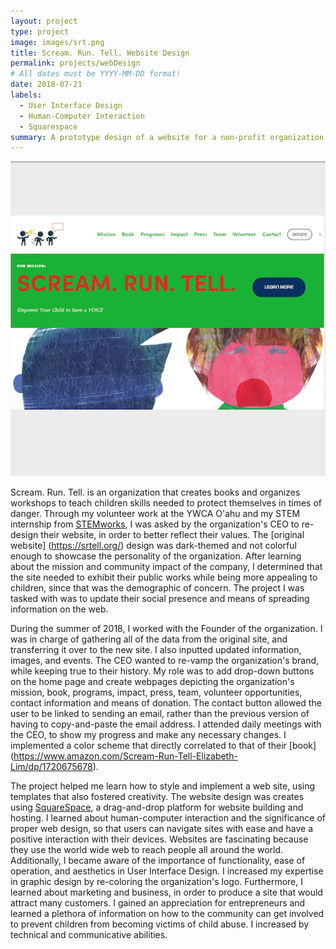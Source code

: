 ```yaml
---
layout: project
type: project
image: images/srt.png
title: Scream. Run. Tell. Website Design
permalink: projects/webDesign
# All dates must be YYYY-MM-DD format!
date: 2018-07-21
labels:
  - User Interface Design
  - Human-Computer Interaction
  - Squarespace
summary: A prototype design of a website for a non-profit organization that advocates against child abuse, personalized to the client's desires. 
---
```


<img class="ui medium right floated rounded image" src="../images/srt.png">

Scream. Run. Tell. is an organization that creates books and organizes workshops to teach children skills needed to protect themselves in times of danger. Through my volunteer work at the YWCA O'ahu and my STEM internship from [STEMworks](https://www.stemworkshawaii.org/), I was asked by the organization's CEO to re-design their website, in order to better reflect their values. The [original website] (https://srtell.org/) design was dark-themed and not colorful enough to showcase the personality of the organization. After learning about the mission and community impact of the company, I determined that the site needed to exhibit their public works while being more appealing to children, since that was the demographic of concern. The project I was tasked with was to update their social presence and means of spreading information on the web. 

During the summer of 2018, I worked with the Founder of the organization. I was in charge of gathering all of the data from the original site, and transferring it over to the new site. I also inputted updated information, images, and events. The CEO wanted to re-vamp the organization's brand, while keeping true to their history. My role was to add drop-down buttons on the home page and create webpages depicting the organization's mission, book, programs, impact, press, team, volunteer opportunities, contact information and means of donation. The contact button allowed the user to be linked to sending an email, rather than the previous version of having to copy-and-paste the email address. I attended daily meetings with the CEO, to show my progress and make any necessary changes. I implemented a color scheme that directly correlated to that of their [book] (https://www.amazon.com/Scream-Run-Tell-Elizabeth-Lim/dp/1720675678).
 
The project helped me learn how to style and implement a web site, using templates that also fostered creativity. The website design was creates using [SquareSpace](https://www.squarespace.com/), a drag-and-drop platform for website building and hosting. I learned about human-computer interaction and the significance of proper web design, so that users can navigate sites with ease and have a positive interaction with their devices. Websites are fascinating because they use the world wide web to reach people all around the world. Additionally, I became aware of the importance of functionality, ease of operation, and aesthetics in User Interface Design. I increased my expertise in graphic design by re-coloring the organization's logo. Furthermore, I learned about marketing and business, in order to produce a site that would attract many customers. I gained an appreciation for entrepreneurs and learned a plethora of information on how to the community can get involved to prevent children from becoming victims of child abuse. I increased by technical and communicative abilities.  
